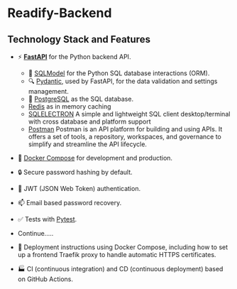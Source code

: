 # Readify-Backend 



## Technology Stack and Features

- ⚡ [**FastAPI**](https://fastapi.tiangolo.com) for the Python backend API.
    - 🧰 [SQLModel](https://sqlmodel.tiangolo.com) for the Python SQL database interactions (ORM).
    - 🔍 [Pydantic](https://docs.pydantic.dev), used by FastAPI, for the data validation and settings management.
    - 💾 [PostgreSQL](https://www.postgresql.org) as the SQL 
    database.
    - [Redis](https://redis.io/) as in memory caching
    - [SQLELECTRON](https://sqlectron.github.io) A simple and  lightweight SQL client desktop/terminal with cross database and platform support
    - [Postman](https://www.postman.com/) Postman is an API platform for building and using APIs. It offers a set of tools, a repository, workspaces, and governance to simplify and streamline the 
    API lifecycle.


- 🐋 [Docker Compose](https://www.docker.com) for development and production.
- 🔒 Secure password hashing by default.
- 🔑 JWT (JSON Web Token) authentication.
- 📫 Email based password recovery.
- ✅ Tests with [Pytest](https://pytest.org).
- Continue.....

- 🚢 Deployment instructions using Docker Compose, including how to set up a frontend Traefik proxy to handle automatic HTTPS certificates.
- 🏭 CI (continuous integration) and CD (continuous deployment) based on GitHub Actions.
